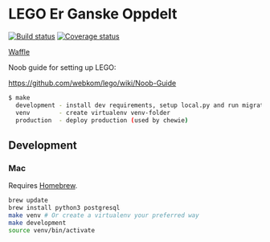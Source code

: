 # LEGO Er Ganske Oppdelt
[![Build status](https://ci.frigg.io/badges/webkom/lego/)](https://ci.frigg.io/webkom/lego/last/)
[![Coverage status](https://ci.frigg.io/badges/coverage/webkom/lego/)](https://ci.frigg.io/webkom/lego/last/)

[Waffle](https://waffle.io/webkom/lego)

Noob guide for setting up LEGO: 

https://github.com/webkom/lego/wiki/Noob-Guide

```bash
$ make
  development - install dev requirements, setup local.py and run migrations
  venv        - create virtualenv venv-folder
  production  - deploy production (used by chewie)
```

## Development

### Mac

Requires [Homebrew](http://brew.sh/).

```bash
brew update
brew install python3 postgresql
make venv # Or create a virtualenv your preferred way
make development
source venv/bin/activate
```
